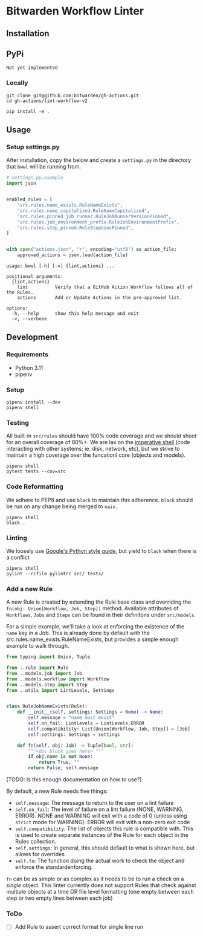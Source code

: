 # Bitwarden Workflow Linter

## Installation

## PyPi
```
Not yet implemented
```

### Locally
```
git clone git@github.com:bitwarden/gh-actions.git
cd gh-actions/lint-workflow-v2

pip install -e .
```

## Usage
### Setup settings.py

After installation, copy the below and create a `settings.py` in the directory that `bwwl` will be running from.
```python
# settings.py.example
import json


enabled_rules = [
    "src.rules.name_exists.RuleNameExists",
    "src.rules.name_capitalized.RuleNameCapitalized",
    "src.rules.pinned_job_runner.RuleJobRunnerVersionPinned",
    "src.rules.job_environment_prefix.RuleJobEnvironmentPrefix",
    "src.rules.step_pinned.RuleStepUsesPinned",
]


with open("actions.json", "r", encoding="utf8") as action_file:
    approved_actions = json.load(action_file)
```


```
usage: bwwl [-h] [-v] {lint,actions} ...

positional arguments:
  {lint,actions}
    lint          Verify that a GitHub Action Workflow follows all of the Rules.
    actions       Add or Update Actions in the pre-approved list.

options:
  -h, --help      show this help message and exit
  -v, --verbose
```

## Development
### Requirements

- Python 3.11
- pipenv

### Setup

```
pipenv install --dev
pipenv shell
```

### Testing

All built-in `src/rules` should have 100% code coverage and we should shoot for an overall coverage of 80%+.
We are lax on the
[imperative shell](https://www.destroyallsoftware.com/screencasts/catalog/functional-core-imperative-shell)
(code interacting with other systems; ie. disk, network, etc), but we strive to maintain a high coverage over the
funcationl core (objects and models).

```
pipenv shell
pytest tests --cov=src
```

### Code Reformatting

We adhere to PEP8 and use `black` to maintain this adherence. `black` should be run on any change being merged
to `main`.

```
pipenv shell
black .
```

### Linting

We loosely use [Google's Python style guide](https://google.github.io/styleguide/pyguide.html), but yield to
`black` when there is a conflict

```
pipenv shell
pylint --rcfile pylintrc src/ tests/
```

### Add a new Rule

A new Rule is created by extending the Rule base class and overriding the `fn(obj: Union[Workflow, Job, Step])` method.
Available attributes of `Workflows`, `Jobs` and `Steps` can be found in their definitons under `src/models`.

For a simple example, we'll take a look at enforcing the existence of the `name` key in a Job. This is already done by
default with the src.rules.name_exists.RuleNameExists, but provides a simple enough example to walk through.

```python
from typing import Union, Tuple

from ..rule import Rule
from ..models.job import Job
from ..models.workflow import Workflow
from ..models.step import Step
from ..utils import LintLevels, Settings


class RuleJobNameExists(Rule):
    def __init__(self, settings: Settings = None) -> None:
        self.message = "name must exist"
        self.on_fail: LintLevels = LintLevels.ERROR
        self.compatibility: List[Union[Workflow, Job, Step]] = [Job]
        self.settings: Settings = settings

    def fn(self, obj: Job) -> Tuple[bool, str]:
        """<doc block goes here> """
        if obj.name is not None:
            return True, ""
        return False, self.message
```

[TODO: Is this enough documentation on how to use?]

By default, a new Rule needs five things:

- `self.message`: The message to return to the user on a lint failure
- `self.on_fail`: The level of failure on a lint failure (NONE, WARNING, ERROR).
  NONE and WARNING will exit with a code of 0 (unless using `strict` mode for WARNING).
  ERROR will exit with a non-zero exit code
- `self.compatibility`: The list of objects this rule is compatible with. This is used to create separate instances of
  the Rule for each object in the Rules collection.
- `self.settings`: In general, this should default to what is shown here, but allows for overrides
- `self.fn`: The function doing the actual work to check the object and enforce the standardenforcing.

`fn` can be as simple or as complex as it needs to be to run a check on a _single_ object. This linter currently does
not support Rules that check against multiple objects at a time OR file level formatting (one empty between each step or
two empty lines between each job)


### ToDo

- [ ] Add Rule to assert correct format for single line run

